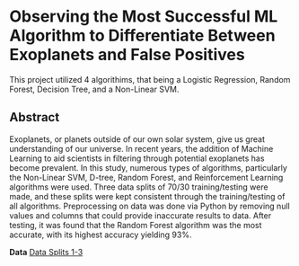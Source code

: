 # Observing the Most Successful ML Algorithm to Differentiate Between Exoplanets and False Positives

This project utilized 4 algorithims, that being a Logistic Regression, Random Forest, Decision Tree, and a Non-Linear SVM. 

## **Abstract**
Exoplanets, or planets outside of our own solar system, give us great understanding of our universe. In recent years, the addition of Machine Learning to aid scientists in filtering through potential exoplanets has become prevalent. In this study, numerous types of algorithms, particularly the Non-Linear SVM, D-tree, Random Forest, and Reinforcement Learning algorithms were used. Three data splits of 70/30 training/testing were made, and these splits were kept consistent through the training/testing of all algorithms. Preprocessing on data was done via Python by removing null values and columns that could provide inaccurate results to data. After testing, it was found that the Random Forest algorithm was the most accurate, with its highest accuracy yielding 93%.

**Data**
[Data Splits 1-3](https://drive.google.com/drive/folders/17EKCnqizMg633i6BJFUixf3ys4a8FFeU?usp=sharing)
